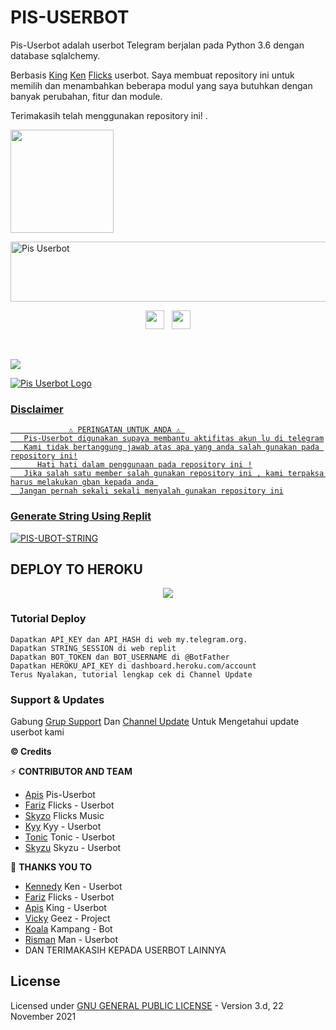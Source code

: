 #         PIS-USERBOT​    

Pis-Userbot adalah userbot Telegram berjalan pada Python 3.6 dengan database sqlalchemy.

Berbasis [King](https://github.com/apisuserbot/King-Userbot)  [Ken](https://github.com/KennedyProject/KEN-UBOT)
[Flicks](https://github.com/fjgaming212/Flicks-Userbot) userbot. Saya membuat repository ini untuk memilih dan menambahkan beberapa modul yang saya butuhkan dengan banyak perubahan, fitur dan module.

Terimakasih telah menggunakan repository ini!
.

<a href="https://t.me/pisuserbot"><img src="https://img.shields.io/badge/Tutorial%20Deploy%3F-PISUBOT-blue?&style=flat-square?&logo=telegram" width=165px></a></p>

<a href="https://cooltext.com"><img src="https://images.cooltext.com/5563981.gif" width="802" height="96" alt="Pis Userbot" /></a>

<p align='center'>
   <a href="https://wa.me/"><img height="30" src="https://c.top4top.io/p_1837yybbf0.jpeg"></a>&nbsp;&nbsp;
   <a href="https://instagram.com/apis_xl_ips4"><img height="30" src="https://raw.githubusercontent.com/TobyG74/TobyG74/main/instagram.jpg"></a>

<p align="center">&nbsp;</p>
<a href="https://github.com/pisubot/Pis-Userbot/fork">
    <img src="https://img.shields.io/github/forks/apisuserbot/Pis-Userbot?label=Fork&Blue&style=social">


![Pis Userbot Logo](https://telegra.ph/file/785256129b0880d6e138b.jpg)

### Disclaimer 
```
             ⚠️ PERINGATAN UNTUK ANDA ⚠️ ️
   Pis-Userbot digunakan supaya membantu aktifitas akun lu di telegram
   Kami tidak bertanggung jawab atas apa yang anda salah gunakan pada repository ini!
      Hati hati dalam penggunaan pada repository ini !
   Jika salah satu member salah gunakan repository ini , kami terpaksa harus melakukan gban kepada anda 
  Jangan pernah sekali sekali menyalah gunakan repository ini
```


### Generate String Using Replit

[![PIS-UBOT-STRING](https://img.shields.io/badge/run-string__session.py-blue?style=for-the-badge&logo=repl.it)](https://replit.com/@PIS-USERBOT/StringSession#main.py)


## DEPLOY TO HEROKU 
<p align="center"><a href="https://heroku.com/deploy?template=https://github.com/pisubot/Flicks-Userbot"> <img src="https://www.herokucdn.com/deploy/button.svg" /></a></p>

### Tutorial Deploy
```
Dapatkan API_KEY dan API_HASH di web my.telegram.org.
Dapatkan STRING_SESSION di web replit
Dapatkan BOT_TOKEN dan BOT_USERNAME di @BotFather
Dapatkan HEROKU_API_KEY di dashboard.heroku.com/account
Terus Nyalakan, tutorial lengkap cek di Channel Update
```


### Support & Updates 
Gabung [Grup Support](https://t.me/PisUserbot) Dan [Channel Update](https://t.me/pissupport) Untuk Mengetahui update userbot kami


  <b>© Credits</b></summary>


⚡ **CONTRIBUTOR AND TEAM**
*   [Apis](https://github.com/pisubot/Pis-Userbot)    Pis-Userbot
*   [Fariz](https://github.com/fjgaming212/Flicks-Userbot)    Flicks - Userbot
*   [Skyzo](https://github.com/ridho17-ind/XBot-Music)     Flicks Music
*   [Kyy](http://github.com/muhammadrizky16/Kyy-Userbot)    Kyy - Userbot
*   [Tonic](http://github.com/Tonic990/Tonic-User)    Tonic - Userbot
*   [Skyzu](https://github.com/Skyzu/Skyzu-Userbot)     Skyzu - Userbot

🔰 **THANKS YOU TO**
*   [Kennedy](https://github.com/KennedyProject/KEN-UBOT)    Ken - Userbot
*   [Fariz](https://github.com/fjgaming212/Flicks-Userbot)    Flicks - Userbot
*   [Apis](https://github.com/apisuserbot/King-Userbot)     King - Userbot
*   [Vicky](https://github.com/Vckyou/Geez-Project)    Geez - Project 
*   [Koala](https://github.com/ManusiaRakitan/Kampang-Bot)    Kampang - Bot
*   [Risman](https://github.com/mrismanaziz/Man-Userbot)   Man - Userbot
*   DAN TERIMAKASIH KEPADA USERBOT LAINNYA

## License
Licensed under [GNU GENERAL PUBLIC LICENSE](https://github.com/pisubot/Pis-Userbot) - Version 3.d, 22 November 2021
